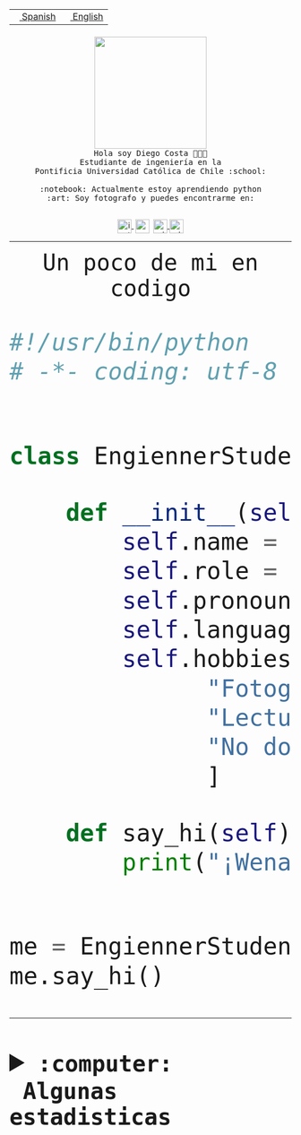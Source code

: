 <table border="0"  align="right">
 <tr><td><a href="README.md"><img src="https://upload.wikimedia.org/wikipedia/commons/thumb/8/89/Bandera_de_Espa%C3%B1a.svg/1200px-Bandera_de_Espa%C3%B1a.svg.png" height="10"> Spanish</a></td>
 <td><a href="README.en.md"><img src="https://upload.wikimedia.org/wikipedia/commons/a/a4/Flag_of_the_United_States.svg" height="10"> English</a></td></tr>
</table><br><br><br>


<p align="center">
  <img src="https://github.com/diegocostares/diegocostares/blob/main/Images/aaa2.gif?raw=true" height="200px" weight="200px">
  <br><samp>
    Hola soy Diego Costa 👨🏻‍💻<br>
    Estudiante de ingeniería en la <br>
    Pontificia Universidad Católica de Chile :school:<br>
  <br>
    :notebook: Actualmente estoy aprendiendo python <br>
    :art: Soy fotografo y puedes encontrarme en: <br>
  <br></samp>
  
</p>

<p align="center">
   <a href="https://instagram.com/diegocosta_no" target="blank">
    <img 
    align="center" src="https://cdn.jsdelivr.net/npm/simple-icons@3.0.1/icons/instagram.svg" alt="instagram" height="25px" width="25px" />
  </a>
  <a style="border: 3px solid; color: white;"href="https://t.me/diegocosta_no" target="blank">
  <img
  align="center" alt="Telegram" width="25px" src="https://icons-for-free.com/iconfiles/png/512/Telegram-1324888767380505522.png" />
</a>
<a href="https://api.whatsapp.com/send?phone=56971897835&text=Hola!" target="blank">
  <img
  align="center" alt="wtsp" width="25px" src="https://img.icons8.com/pastel-glyph/2x/whatsapp--v2.png" />
</a>
<a href="https://www.linkedin.com/in/diego-costa-786249213/" target="blank">
  <img
  align="center" alt="wtsp" width="25px" src="https://img.icons8.com/metro/452/linkedin.png" />
</a>

  </a>
</p>

---


<p align="center"><font size="25"><samp>Un poco de mi en codigo</samp></front></p>


```python
#!/usr/bin/python
# -*- coding: utf-8 -*-


class EngiennerStudent:

    def __init__(self):
        self.name = "Diego Costa"
        self.role = "Estudiante"
        self.pronouns = "he/him"
        self.language_spoken = ["es_CL", "en_US"]
        self.hobbies = [
              "Fotografia",
              "Lectura",
              "No dormir",
              ]

    def say_hi(self):
        print("¡Wena mundo!")


me = EngiennerStudent()
me.say_hi()
```
---
<details>
  <summary><b><samp>:computer: &nbsp;Algunas estadisticas</samp></b></summary>
  <br/></p>

<!--START_SECTION:waka-->
![Code Time](http://img.shields.io/badge/Code%20Time-1%2C077%20hrs%2032%20mins-blue)

**Soy nocturno 🦉** 

```text
🌞 Mañana                 53 commits          ░░░░░░░░░░░░░░░░░░░░░░░░░   01.44 % 
🌆 Día                    1200 commits        ████████░░░░░░░░░░░░░░░░░   32.70 % 
🌃 Tarde                  1557 commits        ███████████░░░░░░░░░░░░░░   42.43 % 
🌙 Noche                  860 commits         ██████░░░░░░░░░░░░░░░░░░░   23.43 % 
```
📅 **Soy más productivo los Martes** 

```text
Lunes                    568 commits         ████░░░░░░░░░░░░░░░░░░░░░   15.48 % 
Martes                   655 commits         ████░░░░░░░░░░░░░░░░░░░░░   17.85 % 
Miércoles                459 commits         ███░░░░░░░░░░░░░░░░░░░░░░   12.51 % 
Jueves                   566 commits         ████░░░░░░░░░░░░░░░░░░░░░   15.42 % 
Viernes                  531 commits         ████░░░░░░░░░░░░░░░░░░░░░   14.47 % 
Sábado                   345 commits         ██░░░░░░░░░░░░░░░░░░░░░░░   09.40 % 
Domingo                  546 commits         ████░░░░░░░░░░░░░░░░░░░░░   14.88 % 
```


📊 **Esta semana me dediqué a** 

```text
🐱‍💻 Proyectos: 
2023-1-S4-Grupo2-IA      5 hrs 12 mins       ████████░░░░░░░░░░░░░░░░░   33.05 % 
2023-1-S4-Grupo2-Backend 4 hrs 21 mins       ███████░░░░░░░░░░░░░░░░░░   27.66 % 
UbiCate-v2               2 hrs 33 mins       ████░░░░░░░░░░░░░░░░░░░░░   16.27 % 
t                        2 hrs 29 mins       ████░░░░░░░░░░░░░░░░░░░░░   15.79 % 
estocasticos             42 mins             █░░░░░░░░░░░░░░░░░░░░░░░░   04.50 % 
```


 Last Updated on 23/06/2023 10:24:10 UTC
<!--END_SECTION:waka-->
  
  

<p align="center"> <img src="https://github-readme-stats.vercel.app/api?username=diegocostares&show_icons=true&theme=ayu-mirage" alt="abhisheknaiidu" /></p>
 
</details>
